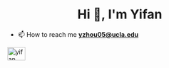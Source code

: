 <h1 align="center">Hi 👋, I'm Yifan</h1> 
  
- 📫 How to reach me **yzhou05@ucla.edu** 

<a href="https://linkedin.com/in/yifan-zhou127" target="blank"><img align="center" src="https://raw.githubusercontent.com/rahuldkjain/github-profile-readme-generator/master/src/images/icons/Social/linked-in-alt.svg" alt="yifan zhou" height="30" width="40" /></a>
</p>

